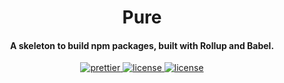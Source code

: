 <h1 align="center">
  Pure
</h1>

<h4 align="center">A skeleton to build npm packages, built with Rollup and Babel.</h4>

<p align="center">
  <a href="https://github.com/prettier/prettier">
        <img src="https://img.shields.io/badge/code_style-prettier-ff69b4.svg" alt="prettier"/>
  </a>
  <a href="https://github.com/kanitsharma/pure/blob/license.md">
        <img src="https://badgen.net/badge/license/MIT/blue" alt="license"/>
  </a>
    <a href="https://standardjs.com">
        <img src="https://img.shields.io/badge/code_style-standard-brightgreen.svg" alt="license"/>
  </a>
</p>
